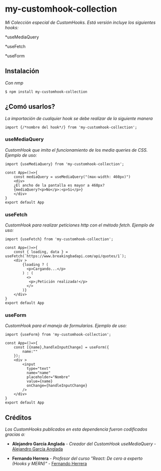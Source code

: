 # my-customhook-collection

_Mi Colección especial de CustomHooks._
_Está versión incluye los siguientes hooks:_

*useMediaQuery

*useFetch

*useForm

## Instalación

_Con nmp_

```
$ npm install my-customhook-collection
```

## ¿Comó usarlos?

_La importación de cualquier hook se debe realizar de la siguiente manera_

```
import {/*nombre del hook*/} from 'my-customhook-collection';
```

### useMediaQuery

_CustomHook que imita el funcionamiento de los media queries de CSS._
_Ejemplo de uso:_


```
import {useMediaQuery} from 'my-customhook-collection';

const App=()=>{
    const mediaQuery = useMediaQuery("(max-width: 460px)")
    <div>
    ¿El ancho de la pantalla es mayor a 460px?
    {mediaQuery?<p>No</p>:<p>Si</p>}
    </div>
}
export default App
```

### useFetch

_CustomHook para realizar peticiones http con el método fetch._
_Ejemplo de uso:_

```
import {useFetch} from 'my-customhook-collection';

const App=()=>{
    const { loading, data } = useFetch(`https://www.breakingbadapi.com/api/quotes/1`);
    <div >
        {loading ? (
          <p>Cargando...</p>
        ) : (
          <>
           <p>¡Petición realizada!</p>
          </>
        )}
    </div>
}
export default App
```

### useForm

_CustomHook para el manejo de formularios._
_Ejemplo de uso:_

```
import {useForm} from 'my-customhook-collection';

const App=()=>{
    const [{name},handleInputChange] = useForm({
        name:""
    });
    <div >
        <input
          type="text"
          name="name"
          placeholder="Nombre"
          value={name}
          onChange={handleInputChange}
        />
    </div>
}
export default App
```

## Créditos

_Los CustomHooks publicados en esta dependencia fueron codificados gracias a:_

- **Alejandro García Anglada** - _Creador del CustomHook useMediaQuery_ - [Alejandro García Anglada](https://www.youtube.com/user/aganglada91)

- **Fernando Herrera** - _Profesor del curso "React: De cero a experto (Hooks y MERN)"_ - [Fernando Herrera](https://www.udemy.com/course/react-cero-experto/#instructor-1)
